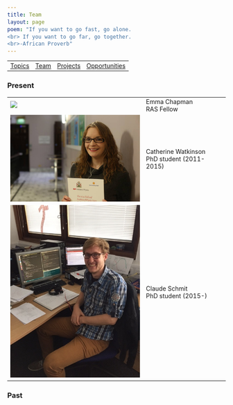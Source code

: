 ```yaml
---
title: Team
layout: page
poem: "If you want to go fast, go alone. 
<br> If you want to go far, go together.
<br>-African Proverb"
---
```

<table width="100%"><tr>
<td> <a href="research.html">Topics</a> </td>
<td> <a href="firstdawnteam.html">Team</a> </td> 
<td> <a href="projects.html">Projects</a> </td> 
<td> <a href="jobs.html">Opportunities</a> </td>
</tr></table>

### Present

<table width="100%"><tr>
<tr> <td> <img src="{{ site.url }}/images/catherine_small_copy.JPG" width="300" > </td>
<td>Emma Chapman <br> RAS Fellow</td></tr>
<tr> <td><img src="images/emma_iop_prize.jpg" width="300" > </td>
<td>Catherine Watkinson <br> PhD student (2011-2015)</td></tr>
<tr> <td><img src="images/claude_small_copy.JPG" width="300" > </td>
<td>Claude Schmit  <br> PhD student (2015-)</td></tr> 
</tr></table>

### Past


